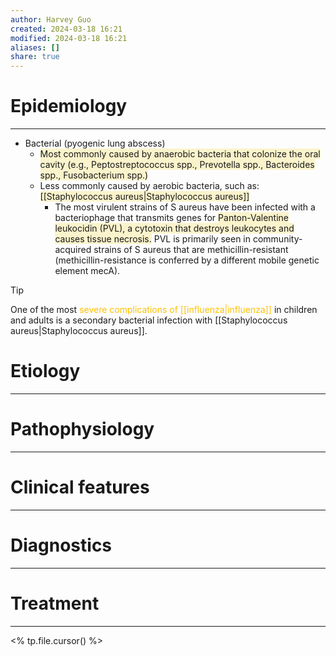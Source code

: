 ```yaml
---
author: Harvey Guo
created: 2024-03-18 16:21
modified: 2024-03-18 16:21
aliases: []
share: true
---
```

# Epidemiology
---
- Bacterial (pyogenic lung abscess)
	- <span style="background:rgba(240, 200, 0, 0.2)">Most commonly caused by anaerobic bacteria that colonize the oral cavity (e.g., Peptostreptococcus spp., Prevotella spp., Bacteroides spp., Fusobacterium spp.)</span>
	- Less commonly caused by aerobic bacteria, such as: <span style="background:rgba(240, 200, 0, 0.2)">[[Staphylococcus aureus|Staphylococcus aureus]]</span>
		- The most virulent strains of S aureus have been infected with a bacteriophage that transmits genes for <span style="background:rgba(240, 200, 0, 0.2)">Panton-Valentine leukocidin (PVL), a cytotoxin that destroys leukocytes and causes tissue necrosis.</span>  PVL is primarily seen in community-acquired strains of S aureus that are methicillin-resistant (methicillin-resistance is conferred by a different mobile genetic element mecA).

>[!tip] 
>One of the most <font color="#ffc000">severe complications of [[influenza|influenza]]</font> in children and adults is a secondary bacterial infection with [[Staphylococcus aureus|Staphylococcus aureus]].

# Etiology
---


# Pathophysiology
---


# Clinical features
---


# Diagnostics
---


# Treatment
---
<% tp.file.cursor() %>
